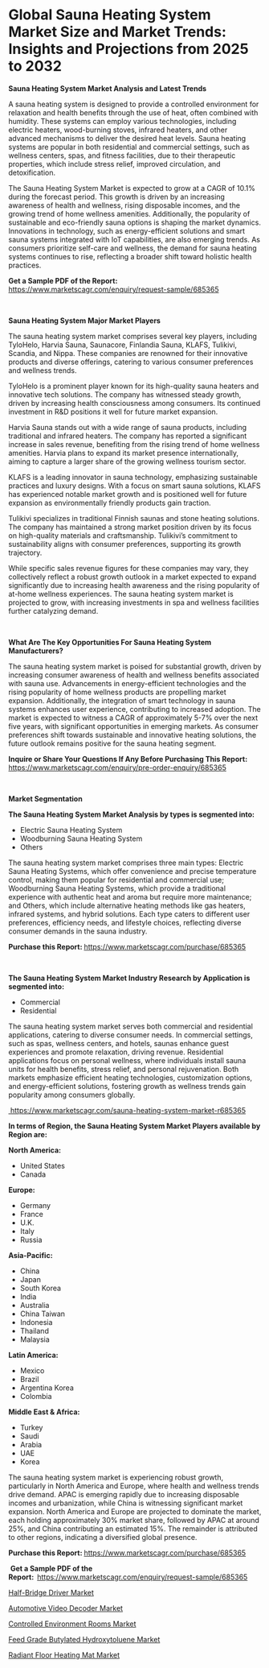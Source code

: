 <p><h1>Global Sauna Heating System Market Size and Market Trends: Insights and Projections from 2025 to 2032</h1></p><p><strong>Sauna Heating System Market Analysis and Latest Trends</strong></p>
<p><p>A sauna heating system is designed to provide a controlled environment for relaxation and health benefits through the use of heat, often combined with humidity. These systems can employ various technologies, including electric heaters, wood-burning stoves, infrared heaters, and other advanced mechanisms to deliver the desired heat levels. Sauna heating systems are popular in both residential and commercial settings, such as wellness centers, spas, and fitness facilities, due to their therapeutic properties, which include stress relief, improved circulation, and detoxification.</p><p>The Sauna Heating System Market is expected to grow at a CAGR of 10.1% during the forecast period. This growth is driven by an increasing awareness of health and wellness, rising disposable incomes, and the growing trend of home wellness amenities. Additionally, the popularity of sustainable and eco-friendly sauna options is shaping the market dynamics. Innovations in technology, such as energy-efficient solutions and smart sauna systems integrated with IoT capabilities, are also emerging trends. As consumers prioritize self-care and wellness, the demand for sauna heating systems continues to rise, reflecting a broader shift toward holistic health practices.</p></p>
<p><strong>Get a Sample PDF of the Report:&nbsp;</strong> <a href="https://www.marketscagr.com/enquiry/request-sample/685365?utm_campaign=1944&utm_medium=2&utm_source=Github&utm_content=ia&utm_term=08012025&utm_id=sauna-heating-system">https://www.marketscagr.com/enquiry/request-sample/685365</a></p>
<p>&nbsp;</p>
<p><strong>Sauna Heating System Major Market Players</strong></p>
<p><p>The sauna heating system market comprises several key players, including TyloHelo, Harvia Sauna, Saunacore, Finlandia Sauna, KLAFS, Tulikivi, Scandia, and Nippa. These companies are renowned for their innovative products and diverse offerings, catering to various consumer preferences and wellness trends.</p><p>TyloHelo is a prominent player known for its high-quality sauna heaters and innovative tech solutions. The company has witnessed steady growth, driven by increasing health consciousness among consumers. Its continued investment in R&D positions it well for future market expansion.</p><p>Harvia Sauna stands out with a wide range of sauna products, including traditional and infrared heaters. The company has reported a significant increase in sales revenue, benefiting from the rising trend of home wellness amenities. Harvia plans to expand its market presence internationally, aiming to capture a larger share of the growing wellness tourism sector.</p><p>KLAFS is a leading innovator in sauna technology, emphasizing sustainable practices and luxury designs. With a focus on smart sauna solutions, KLAFS has experienced notable market growth and is positioned well for future expansion as environmentally friendly products gain traction.</p><p>Tulikivi specializes in traditional Finnish saunas and stone heating solutions. The company has maintained a strong market position driven by its focus on high-quality materials and craftsmanship. Tulikivi’s commitment to sustainability aligns with consumer preferences, supporting its growth trajectory.</p><p>While specific sales revenue figures for these companies may vary, they collectively reflect a robust growth outlook in a market expected to expand significantly due to increasing health awareness and the rising popularity of at-home wellness experiences. The sauna heating system market is projected to grow, with increasing investments in spa and wellness facilities further catalyzing demand.</p></p>
<p>&nbsp;</p>
<p><strong>What Are The Key Opportunities For Sauna Heating System Manufacturers?</strong></p>
<p><p>The sauna heating system market is poised for substantial growth, driven by increasing consumer awareness of health and wellness benefits associated with sauna use. Advancements in energy-efficient technologies and the rising popularity of home wellness products are propelling market expansion. Additionally, the integration of smart technology in sauna systems enhances user experience, contributing to increased adoption. The market is expected to witness a CAGR of approximately 5-7% over the next five years, with significant opportunities in emerging markets. As consumer preferences shift towards sustainable and innovative heating solutions, the future outlook remains positive for the sauna heating segment.</p></p>
<p><strong>Inquire or Share Your Questions If Any Before Purchasing This Report:</strong> <a href="https://www.marketscagr.com/enquiry/pre-order-enquiry/685365?utm_campaign=1944&utm_medium=2&utm_source=Github&utm_content=ia&utm_term=08012025&utm_id=sauna-heating-system">https://www.marketscagr.com/enquiry/pre-order-enquiry/685365</a></p>
<p>&nbsp;</p>
<p><strong>Market Segmentation</strong></p>
<p><strong>The Sauna Heating System Market Analysis by types is segmented into:</strong></p>
<p><ul><li>Electric Sauna Heating System</li><li>Woodburning Sauna Heating System</li><li>Others</li></ul></p>
<p><p>The sauna heating system market comprises three main types: Electric Sauna Heating Systems, which offer convenience and precise temperature control, making them popular for residential and commercial use; Woodburning Sauna Heating Systems, which provide a traditional experience with authentic heat and aroma but require more maintenance; and Others, which include alternative heating methods like gas heaters, infrared systems, and hybrid solutions. Each type caters to different user preferences, efficiency needs, and lifestyle choices, reflecting diverse consumer demands in the sauna industry.</p></p>
<p><strong>Purchase this Report:&nbsp;</strong><a href="https://www.marketscagr.com/purchase/685365?utm_campaign=1944&utm_medium=2&utm_source=Github&utm_content=ia&utm_term=08012025&utm_id=sauna-heating-system">https://www.marketscagr.com/purchase/685365</a></p>
<p>&nbsp;</p>
<p><strong>The Sauna Heating System Market Industry Research by Application is segmented into:</strong></p>
<p><ul><li>Commercial</li><li>Residential</li></ul></p>
<p><p>The sauna heating system market serves both commercial and residential applications, catering to diverse consumer needs. In commercial settings, such as spas, wellness centers, and hotels, saunas enhance guest experiences and promote relaxation, driving revenue. Residential applications focus on personal wellness, where individuals install sauna units for health benefits, stress relief, and personal rejuvenation. Both markets emphasize efficient heating technologies, customization options, and energy-efficient solutions, fostering growth as wellness trends gain popularity among consumers globally.</p></p>
<p><a href="https://www.marketscagr.com/sauna-heating-system-market-r685365?utm_campaign=1944&utm_medium=2&utm_source=Github&utm_content=ia&utm_term=08012025&utm_id=sauna-heating-system">&nbsp;https://www.marketscagr.com/sauna-heating-system-market-r685365</a></p>
<p><strong>In terms of Region, the Sauna Heating System Market Players available by Region are:</strong></p>
<p>
    <p> <strong> North America: </strong>
        <ul>
            <li>United States</li>
            <li>Canada</li>
        </ul>
        </p> 
    <p> <strong> Europe: </strong>
        <ul>
            <li>Germany</li>
            <li>France</li>
            <li>U.K.</li>
            <li>Italy</li>
            <li>Russia</li>
        </ul>
        </p> 
    <p> <strong> Asia-Pacific: </strong>
        <ul>
            <li>China</li>
            <li>Japan</li>
            <li>South Korea</li>
            <li>India</li>
            <li>Australia</li>
            <li>China Taiwan</li>
            <li>Indonesia</li>
            <li>Thailand</li>
            <li>Malaysia</li>
        </ul>
        </p> 
    <p> <strong> Latin America: </strong>
        <ul>
            <li>Mexico</li>
            <li>Brazil</li>
            <li>Argentina Korea</li>
            <li>Colombia</li>
        </ul>
        </p> 
    <p> <strong> Middle East & Africa: </strong>
        <ul>
            <li>Turkey</li>
            <li>Saudi</li>
            <li>Arabia</li>
            <li>UAE</li>
            <li>Korea</li>
        </ul>
    </p>
    </p>
<p><p>The sauna heating system market is experiencing robust growth, particularly in North America and Europe, where health and wellness trends drive demand. APAC is emerging rapidly due to increasing disposable incomes and urbanization, while China is witnessing significant market expansion. North America and Europe are projected to dominate the market, each holding approximately 30% market share, followed by APAC at around 25%, and China contributing an estimated 15%. The remainder is attributed to other regions, indicating a diversified global presence.</p></p>
<p><strong>Purchase this Report: </strong><a href="https://www.marketscagr.com/purchase/685365?utm_campaign=1944&utm_medium=2&utm_source=Github&utm_content=ia&utm_term=08012025&utm_id=sauna-heating-system">https://www.marketscagr.com/purchase/685365</a></p>
<p>&nbsp;<strong>Get a Sample PDF of the Report:&nbsp;&nbsp;</strong><a href="https://www.marketscagr.com/enquiry/request-sample/685365?utm_campaign=1944&utm_medium=2&utm_source=Github&utm_content=ia&utm_term=08012025&utm_id=sauna-heating-system">https://www.marketscagr.com/enquiry/request-sample/685365</a></p>
<p><strong></strong></p>
<p><p><a href="https://www.linkedin.com/pulse/market-analysis-half-bridge-driver-markets-142-cagr-forecast-30ttf?utm_campaign=1944&utm_medium=2&utm_source=Github&utm_content=ia&utm_term=08012025&utm_id=sauna-heating-system">Half-Bridge Driver Market</a></p><p><a href="https://www.linkedin.com/pulse/automotive-video-decoder-market-insights-report-company-specific-analysis-cgzbf?utm_campaign=1944&utm_medium=2&utm_source=Github&utm_content=ia&utm_term=08012025&utm_id=sauna-heating-system">Automotive Video Decoder Market</a></p><p><a href="https://www.linkedin.com/pulse/comprehensive-controlled-environment-rooms-report-industry-analysis-u4g3f?utm_campaign=1944&utm_medium=2&utm_source=Github&utm_content=ia&utm_term=08012025&utm_id=sauna-heating-system">Controlled Environment Rooms Market</a></p><p><a href="https://www.linkedin.com/pulse/competitive-landscape-feed-grade-butylated-hydroxytoluene-market-analyzing-mf5rf?utm_campaign=1944&utm_medium=2&utm_source=Github&utm_content=ia&utm_term=08012025&utm_id=sauna-heating-system">Feed Grade Butylated Hydroxytoluene Market</a></p><p><a href="https://www.linkedin.com/pulse/radiant-floor-heating-mat-market-analysis-trends-revenue-growth-sqxaf?utm_campaign=1944&utm_medium=2&utm_source=Github&utm_content=ia&utm_term=08012025&utm_id=sauna-heating-system">Radiant Floor Heating Mat Market</a></p></p>